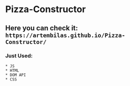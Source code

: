 # Pizza-Constructor
## Here you can check it: `https://artembilas.github.io/Pizza-Constructor/`
### Just Used: 
    * JS
    * HTML
    * DOM API
    * CSS
    
